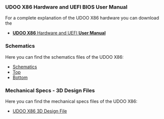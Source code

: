 ### UDOO X86 Hardware and UEFI BIOS User Manual

For a complete explanation of the UDOO X86 hardware you can download the  
* [**UDOO X86** Hardware and UEFI **User Manual**](http://download.udoo.org/files/UDOO_X86/Doc/UDOO_X86_MANUAL.pdf)

### Schematics

Here you can find the schematics files of the UDOO X86:
* [Schematics](http://udoo.org/download/files/UDOO_X86/schematics/UDOOX86_revH_schematics.pdf)
* [Top](http://udoo.org/download/files/UDOO_X86/schematics/UDOOX86_revH_top_P0B02H10.pdf)
* [Bottom](http://udoo.org/download/files/UDOO_X86/schematics/UDOOX86_revH_bottom_P0B02H20.pdf)

### Mechanical Specs - 3D Design Files

Here you can find the mechanical specs files of the UDOO X86:
* [UDOO X86 3D Design File](http://udoo.org/download/files/mechanical_specs/udoo_x86_3d_model_revH.zip)

